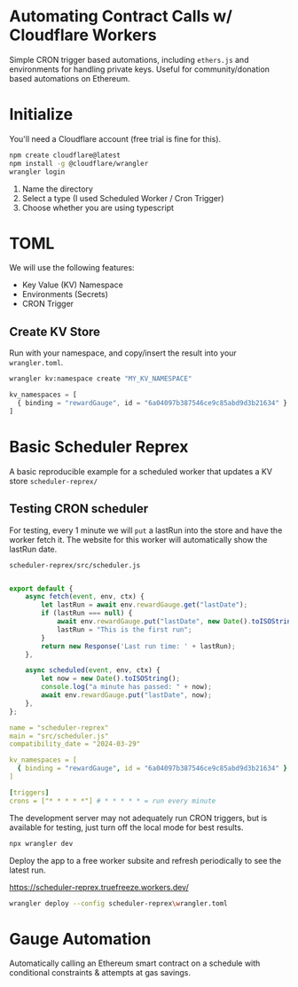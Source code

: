 # Automating Contract Calls w/ Cloudflare Workers

Simple CRON trigger based automations, including `ethers.js` and environments 
for handling private keys. Useful for community/donation based automations on Ethereum.

# Initialize

You'll need a Cloudflare account (free trial is fine for this).
```bash
npm create cloudflare@latest
npm install -g @cloudflare/wrangler
wrangler login

```

1. Name the directory
2. Select a type (I used Scheduled Worker / Cron Trigger)
3. Choose whether you are using typescript

# TOML

We will use the following features:

- Key Value (KV) Namespace 
- Environments (Secrets)
- CRON Trigger

## Create KV Store

Run with your namespace, and copy/insert the result into your `wrangler.toml`.
```bash
wrangler kv:namespace create "MY_KV_NAMESPACE"
```

```js
kv_namespaces = [
  { binding = "rewardGauge", id = "6a04097b387546ce9c85abd9d3b21634" }
]
```

# Basic Scheduler Reprex

A basic reproducible example for a scheduled worker that updates a KV store `scheduler-reprex/`

## Testing CRON scheduler

For testing, every 1 minute we will `put` a lastRun into the store and have the worker fetch it.
The website for this worker will automatically show the lastRun date.

`scheduler-reprex/src/scheduler.js` 

```js

export default {
    async fetch(event, env, ctx) {
        let lastRun = await env.rewardGauge.get("lastDate");
        if (lastRun === null) {
            await env.rewardGauge.put("lastDate", new Date().toISOString());
            lastRun = "This is the first run";
        }
        return new Response('Last run time: ' + lastRun);
    },

    async scheduled(event, env, ctx) {
        let now = new Date().toISOString(); 
		console.log("a minute has passed: " + now);
        await env.rewardGauge.put("lastDate", now);
    },
};

```

```yaml
name = "scheduler-reprex"
main = "src/scheduler.js"
compatibility_date = "2024-03-29"

kv_namespaces = [
  { binding = "rewardGauge", id = "6a04097b387546ce9c85abd9d3b21634" }
]

[triggers]
crons = ["* * * * *"] # * * * * * = run every minute

```


The development server may not adequately run CRON triggers, but is available for testing, just turn off the local mode for best results.
```bash
npx wrangler dev
```

Deploy the app to a free worker subsite and refresh periodically to see the latest run. 

https://scheduler-reprex.truefreeze.workers.dev/

```bash
wrangler deploy --config scheduler-reprex\wrangler.toml
```

# Gauge Automation

Automatically calling an Ethereum smart contract on a schedule with conditional constraints & attempts at gas savings.


